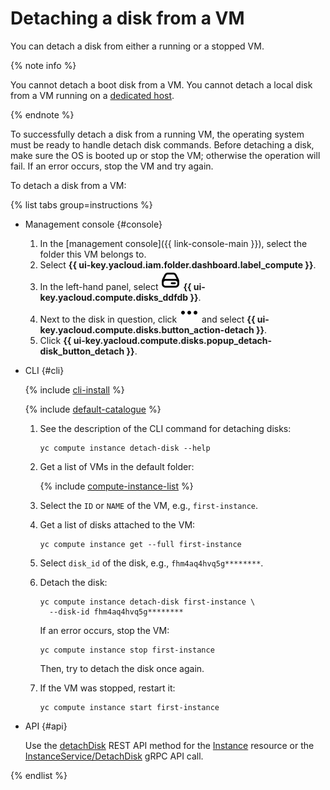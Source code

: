 # Detaching a disk from a VM

You can detach a disk from either a running or a stopped VM. 

{% note info %}

You cannot detach a boot disk from a VM. You cannot detach a local disk from a VM running on a [dedicated host](../../concepts/dedicated-host.md).

{% endnote %}

To successfully detach a disk from a running VM, the operating system must be ready to handle detach disk commands. Before detaching a disk, make sure the OS is booted up or stop the VM; otherwise the operation will fail. If an error occurs, stop the VM and try again. 

To detach a disk from a VM:

{% list tabs group=instructions %}

- Management console {#console}

  1. In the [management console]({{ link-console-main }}), select the folder this VM belongs to.
  1. Select **{{ ui-key.yacloud.iam.folder.dashboard.label_compute }}**.
  1. In the left-hand panel, select ![image](../../../_assets/console-icons/hard-drive.svg) **{{ ui-key.yacloud.compute.disks_ddfdb }}**.
  1. Next to the disk in question, click ![image](../../../_assets/console-icons/ellipsis.svg) and select **{{ ui-key.yacloud.compute.disks.button_action-detach }}**.
  1. Click **{{ ui-key.yacloud.compute.disks.popup_detach-disk_button_detach }}**.

- CLI {#cli}
  
  {% include [cli-install](../../../_includes/cli-install.md) %}
  
  {% include [default-catalogue](../../../_includes/default-catalogue.md) %}
  
  1. See the description of the CLI command for detaching disks:
  
      ```
      yc compute instance detach-disk --help
      ```
  
  1. Get a list of VMs in the default folder:
  
      {% include [compute-instance-list](../../_includes_service/compute-instance-list.md) %}
  
  1. Select the `ID` or `NAME` of the VM, e.g., `first-instance`.
  
  1. Get a list of disks attached to the VM:
  
      ```
      yc compute instance get --full first-instance
      ```
  
  1. Select `disk_id` of the disk, e.g., `fhm4aq4hvq5g********`.
  1. Detach the disk:
  
      ```
      yc compute instance detach-disk first-instance \
        --disk-id fhm4aq4hvq5g********
      ```
      
      If an error occurs, stop the VM:
      
      ```
      yc compute instance stop first-instance
      ```
      
      Then, try to detach the disk once again.
  
  1. If the VM was stopped, restart it:
  
      ```
      yc compute instance start first-instance
      ```
  
- API {#api}
  
  Use the [detachDisk](../../api-ref/Instance/detachDisk.md) REST API method for the [Instance](../../api-ref/Instance/) resource or the [InstanceService/DetachDisk](../../api-ref/grpc/Instance/detachDisk.md) gRPC API call.
  
{% endlist %}
